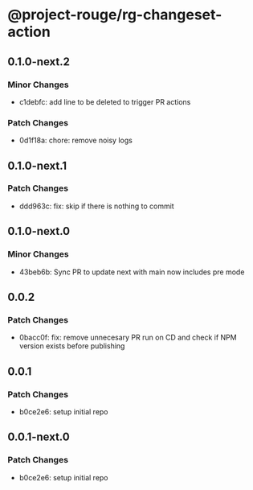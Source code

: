 # @project-rouge/rg-changeset-action

## 0.1.0-next.2

### Minor Changes

- c1debfc: add line to be deleted to trigger PR actions

### Patch Changes

- 0d1f18a: chore: remove noisy logs

## 0.1.0-next.1

### Patch Changes

- ddd963c: fix: skip if there is nothing to commit

## 0.1.0-next.0

### Minor Changes

- 43beb6b: Sync PR to update next with main now includes pre mode

## 0.0.2

### Patch Changes

- 0bacc0f: fix: remove unnecesary PR run on CD and check if NPM version exists before publishing

## 0.0.1

### Patch Changes

- b0ce2e6: setup initial repo

## 0.0.1-next.0

### Patch Changes

- b0ce2e6: setup initial repo
